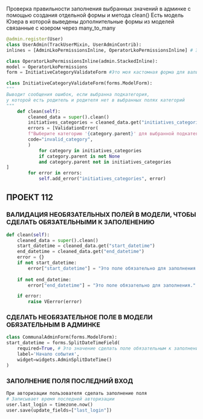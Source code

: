 Проверка правильности заполнения выбранных значений в админке с помощью создания отдельной формы и метода clean()
Есть модель Юзера в которой выведены дополнительные формы из моделей связанные с юзером через many_to_many
```python
@admin.register(User)
class UserAdmin(TrackUserMixin, UserAdminContrib):
inlines = [AdminLkoPermissionsInline, OperatorLkoPermissionsInline] # Это дополнительные поля для отображения в админке. По сути поля из связанных моделей
```

```python
class OperatorLkoPermissionsInline(admin.StackedInline):
model = OperatorLkoPermissions
form = InitiativeCategoryValidateForm #Это моя кастомная форма для валидации
```

```python
class InitiativeCategoryValidateForm(forms.ModelForm):
"""
Выводит сообщения ошибок, если выбранна подкатегория,
у которой есть родитель и родителя нет в выбранных полях категорий
"""
	def clean(self):
		cleaned_data = super().clean()
		initiatives_categories = cleaned_data.get("initiatives_categories", [])
		errors = [ValidationError(
		f"Выберите категорию '{category.parent}' для выбранной подкатегории '{category}' в разделе 'Категория для инициатив'",
		code="invalid_category",
		)
			for category in initiatives_categories
			if category.parent is not None
			and category.parent not in initiatives_categories
]
		for error in errors:
			self.add_error("initiatives_categories", error)
```


## ПРОЕКТ 112
### ВАЛИДАЦИЯ НЕОБЯЗАТЕЛЬНЫХ ПОЛЕЙ В МОДЕЛИ, ЧТОБЫ СДЕЛАТЬ ОБЯЗАТЕЛЬНЫМИ К ЗАПОЛЕНЕНИЮ
```python
def clean(self):
	cleaned_data = super().clean()
	start_datetime = cleaned_data.get("start_datetime")
	end_datetime = cleaned_data.get("end_datetime")
	error = {}
	if not start_datetime:
		error["start_datetime"] = "Это поле обязательно для заполнения."
		
	if not end_datetime:
		error["end_datetime"] = "Это поле обязательно для заполнения."

	if error:
		raise VEerror(error)
```

### СДЕЛАТЬ НЕОБЯЗАТЕЛЬНОЕ ПОЛЕ В МОДЕЛИ ОБЯЗАТЕЛЬНЫМ В АДМИНКЕ
```python
class CommunalAdminForm(forms.ModelForm):
start_datetime = forms.SplitDateTimeField(
	required=True, # Это значение сделать поле обязательным к заполнению и сделает проверку заполнения
	label='Начало события',
	widget=widgets.AdminSplitDateTime()
)
```



### ЗАПОЛНЕНИЕ ПОЛЯ ПОСЛЕДНИЙ ВХОД
```python
При авторизации пользователя сделать заполнение поля
# Записывает время последней авторизации
user.last_login = timezone.now()
user.save(update_fields=["last_login"])
```